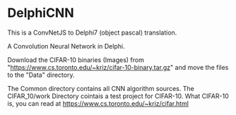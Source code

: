 # DelphiCNN

This is a ConvNetJS to Delphi7 (object pascal) translation.

A Convolution Neural Network in Delphi.

Download the CIFAR-10 binaries (Images) from 
"https://www.cs.toronto.edu/~kriz/cifar-10-binary.tar.gz" and move the files to the "Data" directory.

The Common directory contains all CNN algorithm sources. The CIFAR_10/work Directory cointais a test project for CIFAR-10.
What CIFAR-10 is, you can read at https://www.cs.toronto.edu/~kriz/cifar.html


